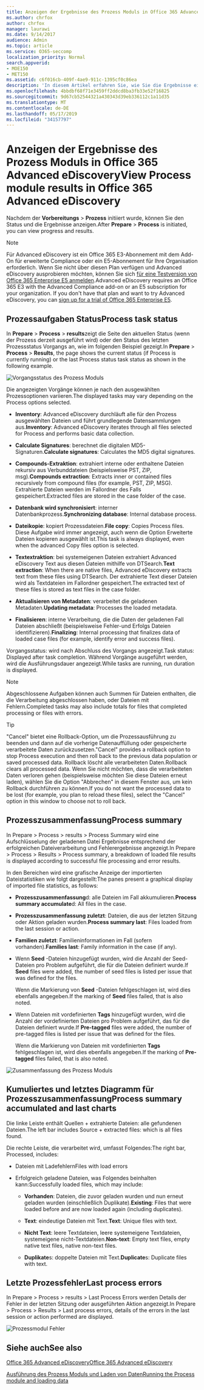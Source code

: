 ```yaml
---
title: Anzeigen der Ergebnisse des Prozess Moduls in Office 365 Advanced eDiscovery
ms.author: chrfox
author: chrfox
manager: laurawi
ms.date: 9/14/2017
audience: Admin
ms.topic: article
ms.service: O365-seccomp
localization_priority: Normal
search.appverid:
- MOE150
- MET150
ms.assetid: c6f016cb-409f-4ae9-911c-1395cf0c86ea
description: 'In diesem Artikel erfahren Sie, wie Sie die Ergebnisse eines in Office 365 Advanced eDiscovery ausgeführten Prozess Moduls finden, einschließlich Vorgangsstatus und Prozesszusammenfassung.  '
ms.openlocfilehash: 4bbdbf68f71e3459ff2ddcd8ba3fb33e52f16825
ms.sourcegitcommit: 9d67cb52544321a430343d39eb336112c1a11d35
ms.translationtype: MT
ms.contentlocale: de-DE
ms.lasthandoff: 05/17/2019
ms.locfileid: "34157797"
---
```

# <a name="view-process-module-results-in-office-365-advanced-ediscovery"></a><span data-ttu-id="11cd5-103">Anzeigen der Ergebnisse des Prozess Moduls in Office 365 Advanced eDiscovery</span><span class="sxs-lookup"><span data-stu-id="11cd5-103">View Process module results in Office 365 Advanced eDiscovery</span></span>

<span data-ttu-id="11cd5-104">Nachdem der **Vorbereitungs** \> **Prozess** initiiert wurde, können Sie den Status und die Ergebnisse anzeigen.</span><span class="sxs-lookup"><span data-stu-id="11cd5-104">After **Prepare** \> **Process** is initiated, you can view progress and results.</span></span> 
  
> [!NOTE]
> <span data-ttu-id="11cd5-p101">Für Advanced eDiscovery ist ein Office 365 E3-Abonnement mit dem Add-On für erweiterte Compliance oder ein E5-Abonnement für Ihre Organisation erforderlich. Wenn Sie nicht über diesen Plan verfügen und Advanced eDiscovery ausprobieren möchten, können Sie sich [für eine Testversion von Office 365 Enterprise E5 anmelden](https://go.microsoft.com/fwlink/p/?LinkID=698279).</span><span class="sxs-lookup"><span data-stu-id="11cd5-p101">Advanced eDiscovery requires an Office 365 E3 with the Advanced Compliance add-on or an E5 subscription for your organization. If you don't have that plan and want to try Advanced eDiscovery, you can [sign up for a trial of Office 365 Enterprise E5](https://go.microsoft.com/fwlink/p/?LinkID=698279).</span></span> 
  
## <a name="process-task-status"></a><span data-ttu-id="11cd5-107">Prozessaufgaben Status</span><span class="sxs-lookup"><span data-stu-id="11cd5-107">Process task status</span></span>

<span data-ttu-id="11cd5-108">In **Prepare** \> **Process** \> **results**zeigt die Seite den aktuellen Status (wenn der Prozess derzeit ausgeführt wird) oder den Status des letzten Prozessstatus Vorgangs an, wie im folgenden Beispiel gezeigt.</span><span class="sxs-lookup"><span data-stu-id="11cd5-108">In **Prepare** \> **Process** \> **Results**, the page shows the current status (if Process is currently running) or the last Process status task status as shown in the following example.</span></span>
  
![Vorgangsstatus des Prozess Moduls](media/9430f9e7-a4dd-47c7-ac2e-2c6a60fc948b.png)
  
<span data-ttu-id="11cd5-110">Die angezeigten Vorgänge können je nach den ausgewählten Prozessoptionen variieren.</span><span class="sxs-lookup"><span data-stu-id="11cd5-110">The displayed tasks may vary depending on the Process options selected.</span></span> 
  
- <span data-ttu-id="11cd5-111">**Inventory**: Advanced eDiscovery durchläuft alle für den Prozess ausgewählten Dateien und führt grundlegende Datensammlungen aus.</span><span class="sxs-lookup"><span data-stu-id="11cd5-111">**Inventory**: Advanced eDiscovery iterates through all files selected for Process and performs basic data collection.</span></span>
    
- <span data-ttu-id="11cd5-112">**Calculate Signatures**: berechnet die digitalen MD5-Signaturen.</span><span class="sxs-lookup"><span data-stu-id="11cd5-112">**Calculate signatures**: Calculates the MD5 digital signatures.</span></span>
    
- <span data-ttu-id="11cd5-113">**Compounds-Extraktion**: extrahiert interne oder enthaltene Dateien rekursiv aus Verbunddateien (beispielsweise PST, ZIP, msg).</span><span class="sxs-lookup"><span data-stu-id="11cd5-113">**Compounds extraction**: Extracts inner or contained files recursively from compound files (for example, PST, ZIP, MSG).</span></span> <span data-ttu-id="11cd5-114">Extrahierte Dateien werden im Fallordner des Falls gespeichert.</span><span class="sxs-lookup"><span data-stu-id="11cd5-114">Extracted files are stored in the case folder of the case.</span></span>
    
- <span data-ttu-id="11cd5-115">**Datenbank wird synchronisiert**: interner Datenbankprozess.</span><span class="sxs-lookup"><span data-stu-id="11cd5-115">**Synchronizing database**: Internal database process.</span></span>
    
- <span data-ttu-id="11cd5-116">**Dateikopie**: kopiert Prozessdateien.</span><span class="sxs-lookup"><span data-stu-id="11cd5-116">**File copy**: Copies Process files.</span></span> <span data-ttu-id="11cd5-117">Diese Aufgabe wird immer angezeigt, auch wenn die Option Erweiterte Dateien kopieren ausgewählt ist.</span><span class="sxs-lookup"><span data-stu-id="11cd5-117">This task is always displayed, even when the advanced Copy files option is selected.</span></span>
    
- <span data-ttu-id="11cd5-118">**Textextraktion**: bei systemeigenen Dateien extrahiert Advanced eDiscovery Text aus diesen Dateien mithilfe von DTSearch.</span><span class="sxs-lookup"><span data-stu-id="11cd5-118">**Text extraction**: When there are native files, Advanced eDiscovery extracts text from these files using DTSearch.</span></span> <span data-ttu-id="11cd5-119">Der extrahierte Text dieser Dateien wird als Textdateien im Fallordner gespeichert.</span><span class="sxs-lookup"><span data-stu-id="11cd5-119">The extracted text of these files is stored as text files in the case folder.</span></span>
    
- <span data-ttu-id="11cd5-120">**Aktualisieren von Metadaten**: verarbeitet die geladenen Metadaten.</span><span class="sxs-lookup"><span data-stu-id="11cd5-120">**Updating metadata**: Processes the loaded metadata.</span></span> 
    
- <span data-ttu-id="11cd5-121">**Finalisieren**: interne Verarbeitung, die die Daten der geladenen Fall Dateien abschließt (beispielsweise Fehler-und Erfolgs Dateien identifizieren).</span><span class="sxs-lookup"><span data-stu-id="11cd5-121">**Finalizing**: Internal processing that finalizes data of loaded case files (for example, identify error and success files).</span></span> 
    
<span data-ttu-id="11cd5-122">Vorgangsstatus: wird nach Abschluss des Vorgangs angezeigt.</span><span class="sxs-lookup"><span data-stu-id="11cd5-122">Task status: Displayed after task completion.</span></span> <span data-ttu-id="11cd5-123">Während Vorgänge ausgeführt werden, wird die Ausführungsdauer angezeigt.</span><span class="sxs-lookup"><span data-stu-id="11cd5-123">While tasks are running, run duration is displayed.</span></span>
  
> [!NOTE]
> <span data-ttu-id="11cd5-124">Abgeschlossene Aufgaben können auch Summen für Dateien enthalten, die die Verarbeitung abgeschlossen haben, oder Dateien mit Fehlern.</span><span class="sxs-lookup"><span data-stu-id="11cd5-124">Completed tasks may also include totals for files that completed processing or files with errors.</span></span> 
  
> [!TIP]
> <span data-ttu-id="11cd5-125">"Cancel" bietet eine Rollback-Option, um die Prozessausführung zu beenden und dann auf die vorherige Datenauffüllung oder gespeicherte verarbeitete Daten zurückzusetzen.</span><span class="sxs-lookup"><span data-stu-id="11cd5-125">"Cancel" provides a rollback option to stop Process execution and then roll back to the previous data population or saved processed data.</span></span> <span data-ttu-id="11cd5-126">Rollback löscht alle verarbeiteten Daten.</span><span class="sxs-lookup"><span data-stu-id="11cd5-126">Rollback clears all processed data.</span></span> <span data-ttu-id="11cd5-127">Wenn Sie nicht möchten, dass die verarbeiteten Daten verloren gehen (beispielsweise möchten Sie diese Dateien erneut laden), wählen Sie die Option "Abbrechen" in diesem Fenster aus, um kein Rollback durchführen zu können.</span><span class="sxs-lookup"><span data-stu-id="11cd5-127">If you do not want the processed data to be lost (for example, you plan to reload these files), select the "Cancel" option in this window to choose not to roll back.</span></span> 
  
## <a name="process-summary"></a><span data-ttu-id="11cd5-128">Prozesszusammenfassung</span><span class="sxs-lookup"><span data-stu-id="11cd5-128">Process summary</span></span>

<span data-ttu-id="11cd5-129">In Prepare \> Process \> results \> Process Summary wird eine Aufschlüsselung der geladenen Datei Ergebnisse entsprechend der erfolgreichen Dateiverarbeitung und Fehlerergebnisse angezeigt.</span><span class="sxs-lookup"><span data-stu-id="11cd5-129">In Prepare \> Process \> Results \> Process summary, a breakdown of loaded file results is displayed according to successful file processing and error results.</span></span>
  
<span data-ttu-id="11cd5-130">In den Bereichen wird eine grafische Anzeige der importierten Dateistatistiken wie folgt dargestellt:</span><span class="sxs-lookup"><span data-stu-id="11cd5-130">The panes present a graphical display of imported file statistics, as follows:</span></span>
  
- <span data-ttu-id="11cd5-131">**Prozesszusammenfassung**d: alle Dateien im Fall akkumulieren.</span><span class="sxs-lookup"><span data-stu-id="11cd5-131">**Process summary accumulate**d: All files in the case.</span></span>
    
- <span data-ttu-id="11cd5-132">**Prozesszusammenfassung zuletzt**: Dateien, die aus der letzten Sitzung oder Aktion geladen wurden.</span><span class="sxs-lookup"><span data-stu-id="11cd5-132">**Process summary last**: Files loaded from the last session or action.</span></span> 
    
- <span data-ttu-id="11cd5-133">**Familien zuletzt**: Familieninformationen im Fall (sofern vorhanden).</span><span class="sxs-lookup"><span data-stu-id="11cd5-133">**Families last**: Family information in the case (if any).</span></span>
    
- <span data-ttu-id="11cd5-134">Wenn **Seed** -Dateien hinzugefügt wurden, wird die Anzahl der Seed-Dateien pro Problem aufgeführt, die für die Dateien definiert wurde.</span><span class="sxs-lookup"><span data-stu-id="11cd5-134">If **Seed** files were added, the number of seed files is listed per issue that was defined for the files.</span></span> 
    
    <span data-ttu-id="11cd5-135">Wenn die Markierung von **Seed** -Dateien fehlgeschlagen ist, wird dies ebenfalls angegeben.</span><span class="sxs-lookup"><span data-stu-id="11cd5-135">If the marking of **Seed** files failed, that is also noted.</span></span> 
    
- <span data-ttu-id="11cd5-136">Wenn Dateien mit vordefinierten **Tags** hinzugefügt wurden, wird die Anzahl der vordefinierten Dateien pro Problem aufgeführt, das für die Dateien definiert wurde.</span><span class="sxs-lookup"><span data-stu-id="11cd5-136">If **Pre-tagged** files were added, the number of pre-tagged files is listed per issue that was defined for the files.</span></span> 
    
    <span data-ttu-id="11cd5-137">Wenn die Markierung von Dateien mit vordefinierten **Tags** fehlgeschlagen ist, wird dies ebenfalls angegeben.</span><span class="sxs-lookup"><span data-stu-id="11cd5-137">If the marking of **Pre-tagged** files failed, that is also noted.</span></span> 
    
![Zusammenfassung des Prozess Moduls](media/2086a691-9e3d-4117-beb2-a5c3a9a4cc94.png)
  
## <a name="process-summary-accumulated-and-last-charts"></a><span data-ttu-id="11cd5-139">Kumuliertes und letztes Diagramm für Prozesszusammenfassung</span><span class="sxs-lookup"><span data-stu-id="11cd5-139">Process summary accumulated and last charts</span></span>

<span data-ttu-id="11cd5-140">Die linke Leiste enthält Quellen + extrahierte Dateien: alle gefundenen Dateien.</span><span class="sxs-lookup"><span data-stu-id="11cd5-140">The left bar includes Source + extracted files: which is all files found.</span></span> 
  
<span data-ttu-id="11cd5-141">Die rechte Leiste, die verarbeitet wird, umfasst Folgendes:</span><span class="sxs-lookup"><span data-stu-id="11cd5-141">The right bar, Processed, includes:</span></span>
  
- <span data-ttu-id="11cd5-142">Dateien mit Ladefehlern</span><span class="sxs-lookup"><span data-stu-id="11cd5-142">Files with load errors</span></span>
    
- <span data-ttu-id="11cd5-143">Erfolgreich geladene Dateien, was Folgendes beinhalten kann:</span><span class="sxs-lookup"><span data-stu-id="11cd5-143">Successfully loaded files, which may include:</span></span> 
    
  - <span data-ttu-id="11cd5-144">**Vorhanden**: Dateien, die zuvor geladen wurden und nun erneut geladen wurden (einschließlich Duplikate).</span><span class="sxs-lookup"><span data-stu-id="11cd5-144">**Existing**: Files that were loaded before and are now loaded again (including duplicates).</span></span>
    
  - <span data-ttu-id="11cd5-145">**Text**: eindeutige Dateien mit Text.</span><span class="sxs-lookup"><span data-stu-id="11cd5-145">**Text**: Unique files with text.</span></span>
    
  - <span data-ttu-id="11cd5-146">**Nicht Text**: leere Textdateien, leere systemeigene Textdateien, systemeigene nicht-Textdateien.</span><span class="sxs-lookup"><span data-stu-id="11cd5-146">**Non-text**: Empty text files, empty native text files, native non-text files.</span></span> 
    
  - <span data-ttu-id="11cd5-147">**Duplikate**s: doppelte Dateien mit Text.</span><span class="sxs-lookup"><span data-stu-id="11cd5-147">**Duplicate**s: Duplicate files with text.</span></span>
    
## <a name="last-process-errors"></a><span data-ttu-id="11cd5-148">Letzte Prozessfehler</span><span class="sxs-lookup"><span data-stu-id="11cd5-148">Last process errors</span></span>

<span data-ttu-id="11cd5-149">In Prepare \> Process \> results \> Last Process Errors werden Details der Fehler in der letzten Sitzung oder ausgeführten Aktion angezeigt.</span><span class="sxs-lookup"><span data-stu-id="11cd5-149">In Prepare \> Process \> Results \> Last process errors, details of the errors in the last session or action performed are displayed.</span></span>
  
![Prozessmodul Fehler](media/4771d0f4-4217-445a-9ba4-8b6541c5ad09.png)
  
## <a name="see-also"></a><span data-ttu-id="11cd5-151">Siehe auch</span><span class="sxs-lookup"><span data-stu-id="11cd5-151">See also</span></span>

[<span data-ttu-id="11cd5-152">Office 365 Advanced eDiscovery</span><span class="sxs-lookup"><span data-stu-id="11cd5-152">Office 365 Advanced eDiscovery</span></span>](office-365-advanced-ediscovery.md)
  
[<span data-ttu-id="11cd5-153">Ausführung des Prozess Moduls und Laden von Daten</span><span class="sxs-lookup"><span data-stu-id="11cd5-153">Running the Process module and loading data</span></span>](run-the-process-module-and-load-data-in-advanced-ediscovery.md)

